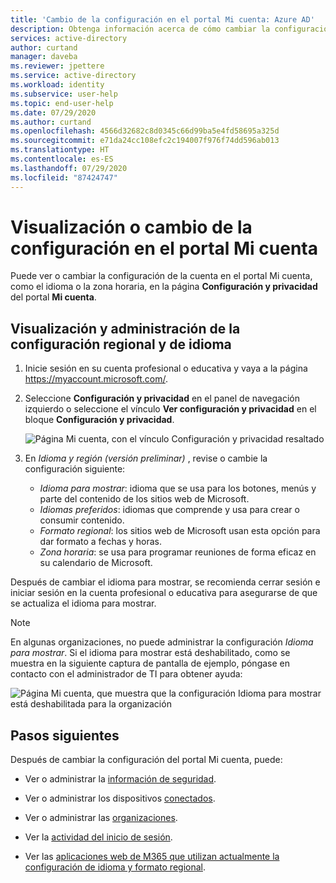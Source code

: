 ```yaml
---
title: 'Cambio de la configuración en el portal Mi cuenta: Azure AD'
description: Obtenga información acerca de cómo cambiar la configuración de idioma o regional en la página Configuración y privacidad del portal Mi cuenta.
services: active-directory
author: curtand
manager: daveba
ms.reviewer: jpettere
ms.service: active-directory
ms.workload: identity
ms.subservice: user-help
ms.topic: end-user-help
ms.date: 07/29/2020
ms.author: curtand
ms.openlocfilehash: 4566d32682c8d0345c66d99ba5e4fd58695a325d
ms.sourcegitcommit: e71da24cc108efc2c194007f976f74dd596ab013
ms.translationtype: HT
ms.contentlocale: es-ES
ms.lasthandoff: 07/29/2020
ms.locfileid: "87424747"
---
```

# <a name="view-or-change-your-settings-in-the-my-account-portal"></a>Visualización o cambio de la configuración en el portal Mi cuenta

Puede ver o cambiar la configuración de la cuenta en el portal Mi cuenta, como el idioma o la zona horaria, en la página **Configuración y privacidad** del portal **Mi cuenta**.

## <a name="view-and-manage-your-language-and-regional-settings"></a>Visualización y administración de la configuración regional y de idioma

1. Inicie sesión en su cuenta profesional o educativa y vaya a la página https://myaccount.microsoft.com/.

1. Seleccione **Configuración y privacidad** en el panel de navegación izquierdo o seleccione el vínculo **Ver configuración y privacidad** en el bloque **Configuración y privacidad**.

    ![Página Mi cuenta, con el vínculo Configuración y privacidad resaltado](media/my-account-portal/my-account-portal-privacy.png)

1. En *Idioma y región (versión preliminar)* , revise o cambie la configuración siguiente:
    * *Idioma para mostrar*: idioma que se usa para los botones, menús y parte del contenido de los sitios web de Microsoft.
    * *Idiomas preferidos*: idiomas que comprende y usa para crear o consumir contenido.
    * *Formato regional*: los sitios web de Microsoft usan esta opción para dar formato a fechas y horas.
    * *Zona horaria*: se usa para programar reuniones de forma eficaz en su calendario de Microsoft.

Después de cambiar el idioma para mostrar, se recomienda cerrar sesión e iniciar sesión en la cuenta profesional o educativa para asegurarse de que se actualiza el idioma para mostrar.

> [!NOTE]
> En algunas organizaciones, no puede administrar la configuración *Idioma para mostrar*. Si el idioma para mostrar está deshabilitado, como se muestra en la siguiente captura de pantalla de ejemplo, póngase en contacto con el administrador de TI para obtener ayuda:
>
> ![Página Mi cuenta, que muestra que la configuración Idioma para mostrar está deshabilitada para la organización](media/my-account-portal/my-account-portal-managed-language-settings.png)

## <a name="next-steps"></a>Pasos siguientes

Después de cambiar la configuración del portal Mi cuenta, puede:

- Ver o administrar la [información de seguridad](user-help-security-info-overview.md).

- Ver o administrar los dispositivos [conectados](my-account-portal-devices-page.md).

- Ver o administrar las [organizaciones](my-account-portal-organizations-page.md).

- Ver la [actividad del inicio de sesión](my-account-portal-sign-ins-page.md).

- Ver las [aplicaciones web de M365 que utilizan actualmente la configuración de idioma y formato regional](https://support.microsoft.com/office/change-your-display-language-and-time-zone-in-microsoft-365-for-business-6f238bff-5252-441e-b32b-655d5d85d15b).
